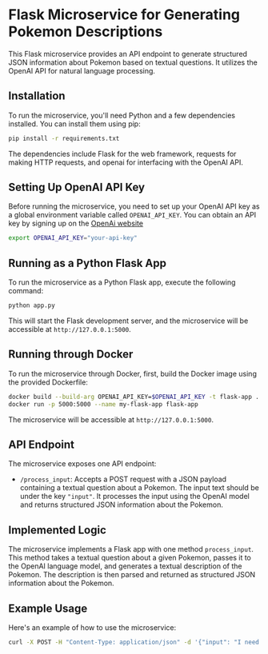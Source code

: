 Flask Microservice for Generating Pokemon Descriptions
======================================================

This Flask microservice provides an API endpoint to generate structured JSON information about Pokemon based on textual questions. It utilizes the OpenAI API for natural language processing.

Installation
------------

To run the microservice, you'll need Python and a few dependencies installed. You can install them using pip:

~~~sh
pip install -r requirements.txt
~~~

The dependencies include Flask for the web framework, requests for making HTTP requests, and openai for interfacing with the OpenAI API.

Setting Up OpenAI API Key
-------------------------

Before running the microservice, you need to set up your OpenAI API key as a global environment variable called `OPENAI_API_KEY`. You can obtain an API key by signing up on the [OpenAi website](https://openai.com/)

~~~sh
export OPENAI_API_KEY="your-api-key"
~~~


Running as a Python Flask App
-----------------------------

To run the microservice as a Python Flask app, execute the following command:

~~~sh
python app.py
~~~

This will start the Flask development server, and the microservice will be accessible at `http://127.0.0.1:5000`.

Running through Docker
----------------------

To run the microservice through Docker, first, build the Docker image using the provided Dockerfile:

~~~sh
docker build --build-arg OPENAI_API_KEY=$OPENAI_API_KEY -t flask-app .
docker run -p 5000:5000 --name my-flask-app flask-app
~~~

The microservice will be accessible at `http://127.0.0.1:5000`.


API Endpoint
------------

The microservice exposes one API endpoint:

*   `/process_input`: Accepts a POST request with a JSON payload containing a textual question about a Pokemon. The input text should be under the key `"input"`. It processes the input using the OpenAI model and returns structured JSON information about the Pokemon.

Implemented Logic
-----------------

The microservice implements a Flask app with one method `process_input`. This method takes a textual question about a given Pokemon, passes it to the OpenAI language model, and generates a textual description of the Pokemon. The description is then parsed and returned as structured JSON information about the Pokemon.

Example Usage
-------------

Here's an example of how to use the microservice:

~~~sh
curl -X POST -H "Content-Type: application/json" -d '{"input": "I need you to give me detailed information about Geodude"}' http://localhost:5000/process_input
~~~